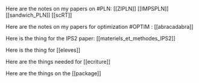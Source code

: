 Here are the notes on my papers on #PLN: [[ZIPLN]] [[IMPSPLN]] [[sandwich_PLN]] [[scRT]]

Here are the notes on my papers for optimization #OPTIM : [[abracadabra]]

Here is the thing for the IPS2 paper: [[materiels_et_methodes_IPS2]]

Here is the thing for [[eleves]]

Here are the things needed for [[ecriture]]

Here are the things on the [[package]]
